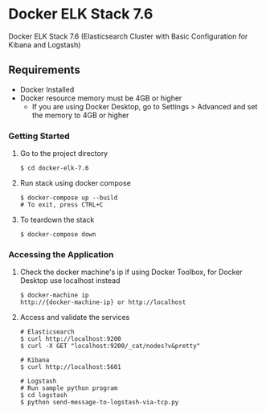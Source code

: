 # Docker ELK Stack 7.6 #
Docker ELK Stack 7.6 (Elasticsearch Cluster with Basic Configuration for Kibana and Logstash)

## Requirements ##
* Docker Installed
* Docker resource memory must be 4GB or higher
    * If you are using Docker Desktop, go to Settings > Advanced and set the memory to 4GB or higher

### Getting Started ###
1. Go to the project directory
    ```
    $ cd docker-elk-7.6
    ```
2. Run stack using docker compose
    ```
    $ docker-compose up --build
    # To exit, press CTRL+C
    ```
3. To teardown the stack
    ```
    $ docker-compose down
    ```

### Accessing the Application ###
1. Check the docker machine's ip if using Docker Toolbox, for Docker Desktop use localhost instead
    ```
    $ docker-machine ip
    http://{docker-machine-ip} or http://localhost
    ```
2. Access and validate the services
    ```
    # Elasticsearch
    $ curl http://localhost:9200
    $ curl -X GET "localhost:9200/_cat/nodes?v&pretty"

    # Kibana
    $ curl http://localhost:5601

    # Logstash
    # Run sample python program
    $ cd logstash
    $ python send-message-to-logstash-via-tcp.py
    ```
